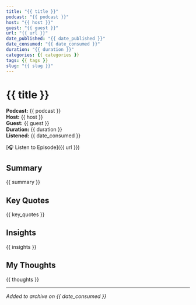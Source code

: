 ```yaml
---
title: "{{ title }}"
podcast: "{{ podcast }}"
host: "{{ host }}"
guest: "{{ guest }}"
url: "{{ url }}"
date_published: "{{ date_published }}"
date_consumed: "{{ date_consumed }}"
duration: "{{ duration }}"
categories: {{ categories }}
tags: {{ tags }}
slug: "{{ slug }}"
---
```


# {{ title }}

**Podcast:** {{ podcast }}  
**Host:** {{ host }}  
**Guest:** {{ guest }}  
**Duration:** {{ duration }}  
**Listened:** {{ date_consumed }}

[🎧 Listen to Episode]({{ url }})

## Summary

{{ summary }}

## Key Quotes

{{ key_quotes }}

## Insights

{{ insights }}

## My Thoughts

{{ thoughts }}

---

*Added to archive on {{ date_consumed }}*
